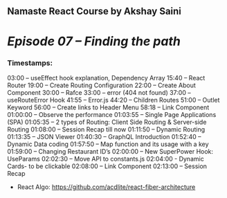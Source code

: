 ## Namaste React Course by Akshay Saini

# _Episode 07 – Finding the path_

### Timestamps:

03:00 – useEffect hook explanation, Dependency Array
15:40 – React Router
19:00 – Create Routing Configuration
22:00 – Create About Component
30:00 – Rafce
33:00 – error (404 not found)
37:00 – useRouteError Hook
41:55 – Error.js
44:20 – Children Routes
51:00 – Outlet Keyword
56:00 – Create links to Header Menu
58:18 – Link Component
01:00:00 – Observe the performance
01:03:55 – Single Page Applications (SPA)
01:05:35 – 2 types of Routing: Client Side Routing & Server-side Routing
01:08:00 – Session Recap till now
01:11:50 – Dynamic Routing
01:13:35 – JSON Viewer
01:40:30 – GraphQL Introduction
01:52:40 – Dynamic Data coding
01:57:50 – Map function and its usage with a key
01:59:00 – Changing Restaurant ID’s
02:00:00 – New SuperPower Hook: UseParams
02:02:30 – Move API to constants.js
02:04:00 - Dynamic Cards- to be clickable
02:08:00 – Link Component
02:13:00 – Session Recap

- React Algo: https://github.com/acdlite/react-fiber-architecture
